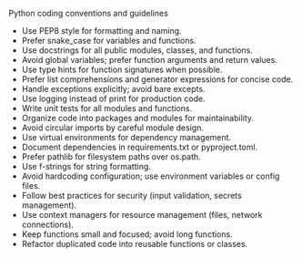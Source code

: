 Python coding conventions and guidelines

- Use PEP8 style for formatting and naming.
- Prefer snake_case for variables and functions.
- Use docstrings for all public modules, classes, and functions.
- Avoid global variables; prefer function arguments and return values.
- Use type hints for function signatures when possible.
- Prefer list comprehensions and generator expressions for concise code.
- Handle exceptions explicitly; avoid bare excepts.
- Use logging instead of print for production code.
- Write unit tests for all modules and functions.
- Organize code into packages and modules for maintainability.
- Avoid circular imports by careful module design.
- Use virtual environments for dependency management.
- Document dependencies in requirements.txt or pyproject.toml.
- Prefer pathlib for filesystem paths over os.path.
- Use f-strings for string formatting.
- Avoid hardcoding configuration; use environment variables or config files.
- Follow best practices for security (input validation, secrets management).
- Use context managers for resource management (files, network connections).
- Keep functions small and focused; avoid long functions.
- Refactor duplicated code into reusable functions or classes.
